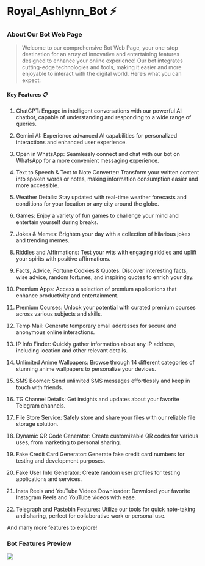 # Royal_Ashlynn_Bot ⚡️ 

### About Our Bot Web Page
> Welcome to our comprehensive Bot Web Page, your one-stop destination for an array of innovative and entertaining features designed to enhance your online experience! Our bot integrates cutting-edge technologies and tools, making it easier and more enjoyable to interact with the digital world. Here’s what you can expect:

#### Key Features 📋

1. ChatGPT: Engage in intelligent conversations with our powerful AI chatbot, capable of understanding and responding to a wide range of queries.

2. Gemini AI: Experience advanced AI capabilities for personalized interactions and enhanced user experience.

3. Open in WhatsApp: Seamlessly connect and chat with our bot on WhatsApp for a more convenient messaging experience.

4. Text to Speech & Text to Note Converter: Transform your written content into spoken words or notes, making information consumption easier and more accessible.

5. Weather Details: Stay updated with real-time weather forecasts and conditions for your location or any city around the globe.

6. Games: Enjoy a variety of fun games to challenge your mind and entertain yourself during breaks.

7. Jokes & Memes: Brighten your day with a collection of hilarious jokes and trending memes.

8. Riddles and Affirmations: Test your wits with engaging riddles and uplift your spirits with positive affirmations.

9. Facts, Advice, Fortune Cookies & Quotes: Discover interesting facts, wise advice, random fortunes, and inspiring quotes to enrich your day.

10. Premium Apps: Access a selection of premium applications that enhance productivity and entertainment.

11. Premium Courses: Unlock your potential with curated premium courses across various subjects and skills.

12. Temp Mail: Generate temporary email addresses for secure and anonymous online interactions.

13. IP Info Finder: Quickly gather information about any IP address, including location and other relevant details.

14. Unlimited Anime Wallpapers: Browse through 14 different categories of stunning anime wallpapers to personalize your devices.

15. SMS Boomer: Send unlimited SMS messages effortlessly and keep in touch with friends.

16. TG Channel Details: Get insights and updates about your favorite Telegram channels.

17. File Store Service: Safely store and share your files with our reliable file storage solution.

18. Dynamic QR Code Generator: Create customizable QR codes for various uses, from marketing to personal sharing.

19. Fake Credit Card Generator: Generate fake credit card numbers for testing and development purposes.

20. Fake User Info Generator: Create random user profiles for testing applications and services.

21. Insta Reels and YouTube Videos Downloader: Download your favorite Instagram Reels and YouTube videos with ease.

22. Telegraph and Pastebin Features: Utilize our tools for quick note-taking and sharing, perfect for collaborative work or personal use.

And many more features to explore!

### Bot Features Preview

<img src="[Click here to see SS](https://telegra.ph/Screenshot-of-Bot-Features-07-24)" width="">



